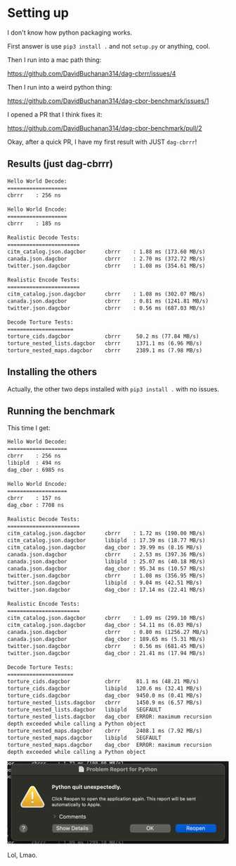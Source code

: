 # Setting up

I don't know how python packaging works.

First answer is use `pip3 install .` and not `setup.py` or anything, cool.

Then I run into a mac path thing:

https://github.com/DavidBuchanan314/dag-cbrrr/issues/4

Then I run into a weird python thing:

https://github.com/DavidBuchanan314/dag-cbor-benchmark/issues/1

I opened a PR that I think fixes it:

https://github.com/DavidBuchanan314/dag-cbor-benchmark/pull/2

Okay, after a quick PR, I have my first result with JUST `dag-cbrrr`!

## Results (just dag-cbrrr)

```
Hello World Decode:
===================
cbrrr    : 256 ns

Hello World Encode:
===================
cbrrr    : 185 ns

Realistic Decode Tests:
=======================
citm_catalog.json.dagcbor      cbrrr    : 1.88 ms (173.60 MB/s)
canada.json.dagcbor            cbrrr    : 2.70 ms (372.72 MB/s)
twitter.json.dagcbor           cbrrr    : 1.08 ms (354.61 MB/s)

Realistic Encode Tests:
=======================
citm_catalog.json.dagcbor      cbrrr    : 1.08 ms (302.07 MB/s)
canada.json.dagcbor            cbrrr    : 0.81 ms (1241.81 MB/s)
twitter.json.dagcbor           cbrrr    : 0.56 ms (687.03 MB/s)

Decode Torture Tests:
=====================
torture_cids.dagcbor           cbrrr     50.2 ms (77.84 MB/s)
torture_nested_lists.dagcbor   cbrrr     1371.1 ms (6.96 MB/s)
torture_nested_maps.dagcbor    cbrrr     2389.1 ms (7.98 MB/s)
```

## Installing the others

Actually, the other two deps installed with `pip3 install .` with no issues.

## Running the benchmark

This time I get:

```
Hello World Decode:
===================
cbrrr    : 256 ns
libipld  : 494 ns
dag_cbor : 6985 ns

Hello World Encode:
===================
cbrrr    : 157 ns
dag_cbor : 7708 ns

Realistic Decode Tests:
=======================
citm_catalog.json.dagcbor      cbrrr    : 1.72 ms (190.00 MB/s)
citm_catalog.json.dagcbor      libipld  : 17.39 ms (18.77 MB/s)
citm_catalog.json.dagcbor      dag_cbor : 39.99 ms (8.16 MB/s)
canada.json.dagcbor            cbrrr    : 2.53 ms (397.36 MB/s)
canada.json.dagcbor            libipld  : 25.07 ms (40.18 MB/s)
canada.json.dagcbor            dag_cbor : 95.34 ms (10.57 MB/s)
twitter.json.dagcbor           cbrrr    : 1.08 ms (356.95 MB/s)
twitter.json.dagcbor           libipld  : 9.04 ms (42.51 MB/s)
twitter.json.dagcbor           dag_cbor : 17.14 ms (22.41 MB/s)

Realistic Encode Tests:
=======================
citm_catalog.json.dagcbor      cbrrr    : 1.09 ms (299.10 MB/s)
citm_catalog.json.dagcbor      dag_cbor : 54.11 ms (6.03 MB/s)
canada.json.dagcbor            cbrrr    : 0.80 ms (1256.27 MB/s)
canada.json.dagcbor            dag_cbor : 189.65 ms (5.31 MB/s)
twitter.json.dagcbor           cbrrr    : 0.56 ms (681.45 MB/s)
twitter.json.dagcbor           dag_cbor : 21.41 ms (17.94 MB/s)

Decode Torture Tests:
=====================
torture_cids.dagcbor           cbrrr     81.1 ms (48.21 MB/s)
torture_cids.dagcbor           libipld   120.6 ms (32.41 MB/s)
torture_cids.dagcbor           dag_cbor  9450.0 ms (0.41 MB/s)
torture_nested_lists.dagcbor   cbrrr     1450.9 ms (6.57 MB/s)
torture_nested_lists.dagcbor   libipld   SEGFAULT
torture_nested_lists.dagcbor   dag_cbor  ERROR: maximum recursion depth exceeded while calling a Python object
torture_nested_maps.dagcbor    cbrrr     2408.1 ms (7.92 MB/s)
torture_nested_maps.dagcbor    libipld   SEGFAULT
torture_nested_maps.dagcbor    dag_cbor  ERROR: maximum recursion depth exceeded while calling a Python object
```

![segfault image](./segfault-001.png)

Lol, Lmao.
